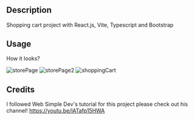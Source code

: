 # <Shopping Cart>

## Description

Shopping cart project with React.js, Vite, Typescript and Bootstrap

## Usage

How it looks?

![storePage](https://user-images.githubusercontent.com/73942727/234870659-f769a510-3d2c-472b-b467-9e9e0295f054.png)
![storePage2](https://user-images.githubusercontent.com/73942727/234867917-3a5c8e1d-406b-48ae-a4e0-05fcc4a0e2c4.png)
![shoppingCart](https://user-images.githubusercontent.com/73942727/234867947-33caf2d9-4f78-47e3-9955-9cbe1ed7ae9e.png) 

## Credits

I followed Web Simple Dev's tutorial for this project please check out his channel! 
   https://youtu.be/lATafp15HWA
